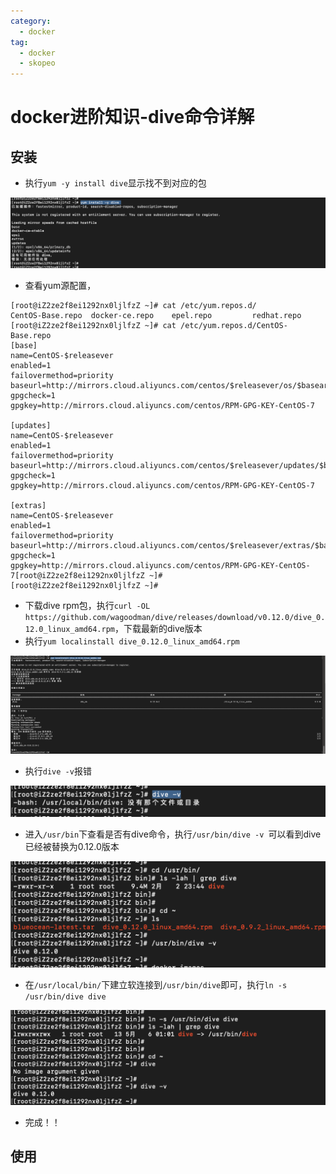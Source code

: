 ```yaml
---
category:
  - docker
tag:
  - docker
  - skopeo
---
```


# docker进阶知识-dive命令详解

## 安装

- 执行`yum -y install dive`显示找不到对应的包

![image-20240506010318993](images/image-20240506010318993.png)

- 查看yum源配置，

```
[root@iZ2ze2f8ei1292nx0ljlfzZ ~]# cat /etc/yum.repos.d/
CentOS-Base.repo  docker-ce.repo    epel.repo         redhat.repo       
[root@iZ2ze2f8ei1292nx0ljlfzZ ~]# cat /etc/yum.repos.d/CentOS-Base.repo 
[base]
name=CentOS-$releasever
enabled=1
failovermethod=priority
baseurl=http://mirrors.cloud.aliyuncs.com/centos/$releasever/os/$basearch/
gpgcheck=1
gpgkey=http://mirrors.cloud.aliyuncs.com/centos/RPM-GPG-KEY-CentOS-7

[updates]
name=CentOS-$releasever
enabled=1
failovermethod=priority
baseurl=http://mirrors.cloud.aliyuncs.com/centos/$releasever/updates/$basearch/
gpgcheck=1
gpgkey=http://mirrors.cloud.aliyuncs.com/centos/RPM-GPG-KEY-CentOS-7

[extras]
name=CentOS-$releasever
enabled=1
failovermethod=priority
baseurl=http://mirrors.cloud.aliyuncs.com/centos/$releasever/extras/$basearch/
gpgcheck=1
gpgkey=http://mirrors.cloud.aliyuncs.com/centos/RPM-GPG-KEY-CentOS-7[root@iZ2ze2f8ei1292nx0ljlfzZ ~]# 
[root@iZ2ze2f8ei1292nx0ljlfzZ ~]# 
```

- 下载dive rpm包，执行`curl -OL https://github.com/wagoodman/dive/releases/download/v0.12.0/dive_0.12.0_linux_amd64.rpm`，下载最新的dive版本
- 执行`yum localinstall dive_0.12.0_linux_amd64.rpm`

![image-20240506010444359](images/image-20240506010444359.png)

- 执行`dive -v`报错

![image-20240506010507653](images/image-20240506010507653.png)

- 进入`/usr/bin`下查看是否有dive命令，执行`/usr/bin/dive -v `可以看到dive已经被替换为0.12.0版本

![image-20240506010602197](images/image-20240506010602197.png)

- 在`/usr/local/bin/`下建立软连接到`/usr/bin/dive`即可，执行`ln -s /usr/bin/dive dive`

![image-20240506010730041](images/image-20240506010730041.png)

- 完成！！

## 使用
